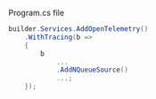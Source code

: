 Program.cs file


```csharp
builder.Services.AddOpenTelemetry()
    .WithTracing(b =>
    {
        b
            ...
            .AddNQueueSource()
            ...;
    });
```
